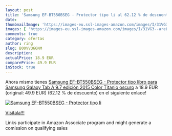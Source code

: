 ```yaml
---
layout: post
title: 'Samsung EF-BT550BSEG - Protector tipo li al 62.12 % de descuento'
date: 
thumbnailImage: 'https://images-eu.ssl-images-amazon.com/images/I/31VG3--areL._SL200_.jpg'
images: [ 'https://images-eu.ssl-images-amazon.com/images/I/31VG3--areL._SL200_.jpg' ]
comments: true
category: ofertas
author: ring
slug: B00VVQ66NM
description:
actualPrice: 18.9 EUR
comparePrice: 49.9 EUR
inStock: true
---
```


Ahora mismo tienes [Samsung EF-BT550BSEG - Protector tipo libro para Samsung Galaxy Tab A 9.7  edición 2015  Color Titanio oscuro](https://www.amazon.es/dp/B00VVQ66NM/?tag=tolees-21) a 18.9 EUR (original: 49.9 EUR) (62.12 %  de descuento) en el siguiente enlace!

[![Samsung EF-BT550BSEG - Protector tipo li](https://images-eu.ssl-images-amazon.com/images/I/31VG3--areL._SL200_.jpg)](https://www.amazon.es/dp/B00VVQ66NM/?tag=tolees-21)

[Visítala!!!](https://www.amazon.es/dp/B00VVQ66NM/?tag=tolees-21)

Links participate in Amazon Associate program and might generate a comission on qualifying sales
